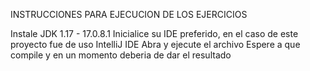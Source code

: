 INSTRUCCIONES PARA EJECUCION DE LOS EJERCICIOS

Instale JDK 1.17 - 17.0.8.1
Inicialice su IDE preferido, en el caso de este proyecto fue de uso IntelliJ IDE
Abra y ejecute el archivo 
Espere a que compile y en un momento deberia de dar el resultado
